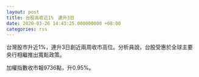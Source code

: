 ```yaml
---
layout: post
title: 台股高收近1%　連升3日
date: 2020-03-26 14:43:25.000000000 +08:00
categories: rss
---
```


台灣股市升近1%，連升3日創近兩周收市高位。分析員說，台股受惠於全球主要央行相繼推出寬鬆政策。

加權指數收市報9736點，升0.95%。
